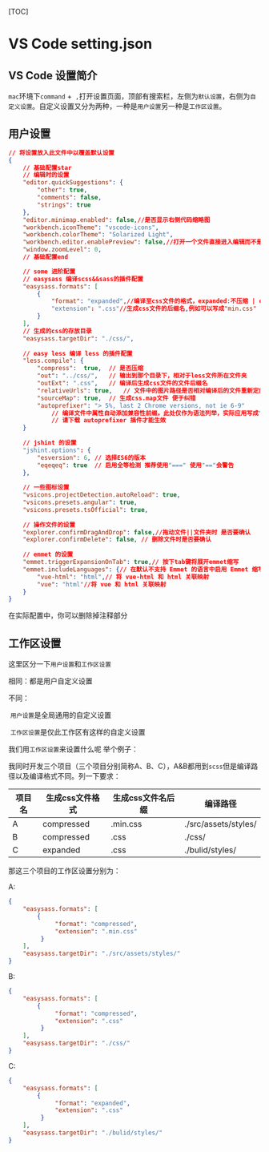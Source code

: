 [TOC]

# VS Code setting.json


## VS Code 设置简介

`mac`环境下`command` +` ,`打开设置页面，顶部有搜索栏，左侧为`默认设置`，右侧为`自定义设置`。自定义设置又分为两种，一种是`用户设置`另一种是`工作区设置`。

## 用户设置

```Json
// 将设置放入此文件中以覆盖默认设置
{
    // 基础配置star
    // 编辑时的设置
    "editor.quickSuggestions": {
        "other": true,
        "comments": false,
        "strings": true
    },
    "editor.minimap.enabled": false,//是否显示右侧代码缩略图
    "workbench.iconTheme": "vscode-icons",
    "workbench.colorTheme": "Solarized Light",
  	"workbench.editor.enablePreview": false,//打开一个文件直接进入编辑而不是预览
    "window.zoomLevel": 0,
    // 基础配置end

    // some 进阶配置
    // easysass 编译scss&&sass的插件配置
    "easysass.formats": [
      	{
            "format": "expanded",//编译至css文件的格式，expanded:不压缩 | conpressed:压缩
            "extension": ".css"//生成css文件的后缀名,例如可以写成"min.css"
        }
    ],
    // 生成的css的存放目录
    "easysass.targetDir": "./css/",
    
  	// easy less 编译 less 的插件配置
	"less.compile": {
		"compress":  true,	// 是否压缩
		"out": "../css/",	// 输出到那个目录下，相对于less文件所在文件夹
		"outExt": ".css",	// 编译后生成css文件的文件后缀名
		"relativeUrls": true,	// 文件中的图片路径是否相对编译后的文件重新定向
		"sourceMap": true,	// 生成css.map文件 便于纠错
		"autoprefixer": "> 5%, last 2 Chrome versions, not ie 6-9" 
      		// 编译文件中属性自动添加兼容性前缀。此处仅作为语法列举，实际应用写成"> 5%"即可
      		// 请下载 autoprefixer 插件才能生效
    }
  
  	// jshint 的设置
  	"jshint.options": {
        "esversion": 6,	// 选择ES6的版本
        "eqeqeq": true	// 启用全等检测 推荐使用"===" 使用"=="会警告
    },
    
    // 一些图标设置
    "vsicons.projectDetection.autoReload": true,
    "vsicons.presets.angular": true,
    "vsicons.presets.tsOfficial": true,
    
    // 操作文件的设置
    "explorer.confirmDragAndDrop": false,//拖动文件||文件夹时 是否要确认
    "explorer.confirmDelete": false, // 删除文件时是否要确认
    
    // emmet 的设置
    "emmet.triggerExpansionOnTab": true,// 按下tab键将展开emmet缩写
    "emmet.includeLanguages": {// 在默认不支持 Emmet 的语言中启用 Emmet 缩写功能
        "vue-html": "html",// 将 vue-html 和 html 关联映射
        "vue": "html"//将 vue 和 html 关联映射
    }
}
```

在实际配置中，你可以删除掉注释部分

## 工作区设置

这里区分一下`用户设置`和`工作区设置`

相同：都是用户自定义设置

不同：

​	`用户设置`是全局通用的自定义设置

​	`工作区设置`是仅此工作区有这样的自定义设置

我们用`工作区设置`来设置什么呢 举个例子：

​	我同时开发三个项目（三个项目分别简称A、B、C），A&B都用到`scss`但是编译路径以及编译格式不同。列一下要求：

| 项目名  | 生成css文件格式  | 生成css文件名后缀 | 编译路径                 |
| ---- | ---------- | ---------- | -------------------- |
| A    | compressed | .min.css   | ./src/assets/styles/ |
| B    | compressed | .css       | ./css/               |
| C    | expanded   | .css       | ./bulid/styles/      |

那这三个项目的工作区设置分别为：

A:

```json
{
    "easysass.formats": [
		{
             "format": "compressed",
             "extension": ".min.css"
         }
    ],
    "easysass.targetDir": "./src/assets/styles/"
}
```

B:

```json
{
    "easysass.formats": [
		{
             "format": "compressed",
             "extension": ".css"
         }
    ],
    "easysass.targetDir": "./css/"
}
```

C:

```json
{
    "easysass.formats": [
		{
             "format": "expanded",
             "extension": ".css"
         }
    ],
    "easysass.targetDir": "./bulid/styles/"
}
```




